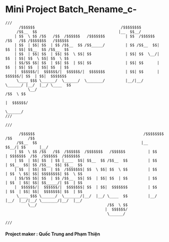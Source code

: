 # Mini Project Batch_Rename_c-
	///
		  /$$$$$$                                      /$$$$$$$$                                     
		 /$$__  $$                                    |__  $$__/                                     
		| $$  \ $$ /$$   /$$  /$$$$$$   /$$$$$$$         | $$  /$$$$$$  /$$   /$$ /$$$$$$$   /$$$$$$ 
		| $$  | $$| $$  | $$ /$$__  $$ /$$_____/         | $$ /$$__  $$| $$  | $$| $$__  $$ /$$__  $$
		| $$  | $$| $$  | $$| $$  \ $$| $$               | $$| $$  \__/| $$  | $$| $$  \ $$| $$  \ $$
		| $$/$$ $$| $$  | $$| $$  | $$| $$               | $$| $$      | $$  | $$| $$  | $$| $$  | $$
		|  $$$$$$/|  $$$$$$/|  $$$$$$/|  $$$$$$$         | $$| $$      |  $$$$$$/| $$  | $$|  $$$$$$$
		 \____ $$$ \______/  \______/  \_______/         |__/|__/       \______/ |__/  |__/ \____  $$
			  \__/                                                                          /$$  \ $$
																						   |  $$$$$$/
																							\______/ 
	///
	
	///
	
		  /$$$$$$                                                /$$$$$$$$ /$$       /$$                    
		 /$$__  $$                                              |__  $$__/| $$      |__/                    
		| $$  \ $$ /$$   /$$  /$$$$$$  /$$$$$$$   /$$$$$$          | $$   | $$$$$$$  /$$  /$$$$$$  /$$$$$$$ 
		| $$  | $$| $$  | $$ |____  $$| $$__  $$ /$$__  $$         | $$   | $$__  $$| $$ /$$__  $$| $$__  $$
		| $$  | $$| $$  | $$  /$$$$$$$| $$  \ $$| $$  \ $$         | $$   | $$  \ $$| $$| $$$$$$$$| $$  \ $$
		| $$/$$ $$| $$  | $$ /$$__  $$| $$  | $$| $$  | $$         | $$   | $$  | $$| $$| $$_____/| $$  | $$
		|  $$$$$$/|  $$$$$$/|  $$$$$$$| $$  | $$|  $$$$$$$         | $$   | $$  | $$| $$|  $$$$$$$| $$  | $$
		 \____ $$$ \______/  \_______/|__/  |__/ \____  $$         |__/   |__/  |__/|__/ \_______/|__/  |__/
			  \__/                               /$$  \ $$                                                  
												|  $$$$$$/                                                  
												 \______/                                                   

	///
#### Project maker : Quốc Trung and Phạm Thiện
